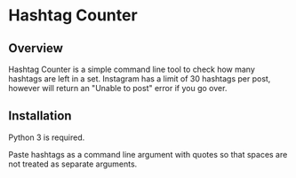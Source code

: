 # Hashtag Counter

## Overview
Hashtag Counter is a simple command line tool to check how many hashtags are left in a set. Instagram has a limit of 30 hashtags per post, however will return an "Unable to post" error if you go over.

## Installation
Python 3 is required. 

Paste hashtags as a command line argument with quotes so that spaces are not treated as separate arguments. 


